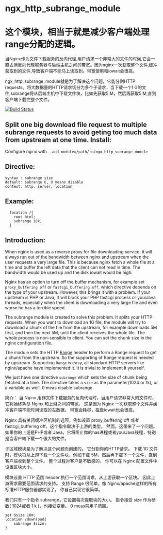 ngx_http_subrange_module
========================


这个模块，相当于就是减少客户端处理range分配的逻辑。
==============================================



当Nginx作为文件下载服务的反向代理,用户请求一个非常大的文件的时候,它会一直占满反向代理服务器与后端主机之间的带宽。因为nginx一次获取整个文件,缓冲获取到的文件,导致客户端不能马上读取到。带宽使用和iowait会很高。

ngx_http_subrange_module就是为了解决这个问题，它能分割HTTP requests。将大数据量的HTTP请求切分为多个子请求，当下载一个1 G的文件,subrange将从后端主机中下载文件块，比如先获取5 M，然后再获取5 M,直到客户端下载完整个文件。


[![Build Status](https://travis-ci.org/shafreeck/ngx_http_subrange_module.svg?branch=master)](https://travis-ci.org/shafreeck/ngx_http_subrange_module)

Split one big download file request to multiple subrange requests to avoid geting too
much data from upstream at one time.
Install:
--------
Configure nginx with `--add-module=/path/to/ngx_http_subrange_module`

Directive:
---------
```
syntax : subrange size
default: subrange 0, 0 means disable
context: http, server, location
```

Example:
---------
```
  location /{  
    root html;  
    subrange 10k;  
  }
```
Introduction:
-------------
When nginx is used as a reverse proxy for file downloading service, it will
always run out of the bandwidth between nginx and upstream when the user requests
a very large file. This is because nginx fetch a whole file at a time and buffer
the left data that the client can not read in time. The bandwidth would be used up
and the disk iowait would be high.

Nginx has an option to turn off the buffer mechanism, for example set `proxy_buffering off`
or `fastcgi_buffering off`, which directive depends on the type of your upstream.
However, this brings it with a problem. If your upstream is PHP or Java, it will
block your PHP fastcgi process or yourJava threads, especially when the client is
downloading a very large file and even worse he has a terrible speed.

The subrange module is created to solve this problem. It splits your HTTP requests.
When you want to download an 1G file, the module will try to download a chunk of the
file from the upstream, for example downloads 5M first, and then the next 5M, until
the client receives the whole file. The whole process is non-sensible to client.
You can set the chunk size in the nginx configuration file.

The module sets the HTTP [Range](http://tools.ietf.org/html/rfc2616#section-14.35) header
 to perform a Range request to get a chunk
from the upstream. So the supporting of Range request is needed by upstream. Supporting
`Range` is easy, all standard HTTP servers like nginx/apache have implemented it.
It is trivial to implement it yourself.

We just have one directive `subrange` which sets the size of chunk being fetched at a
time. The directive takes a `size` as the parameter(1024 or 1k), or a variable as
well. 0 meas disable subrange.

简介：
当 Nginx 用作文件下载服务的反向代理时，当用户请求非常大的文件时，它将始终耗尽 Nginx 和上游之间的带宽。 这是因为 Nginx 一次获取整个文件并缓冲客户端不能时间读取的左数据。 带宽会耗尽，磁盘iowait也会很高。

Nginx 具有关闭缓冲区机制的选项，例如设置 proxy_buffering off 或者 fastcgi_buffering off，这个指令取决于上游的类型。 然而，这带来了一个问题。 如果你的上游是PHP或者 Java，它将阻止你的has进程或者yourJava线程，特别是当客户端下载一个很大的文件。

子区域模块是为了解决这个问题而创建的。 它分割你的HTTP请求。 下载 1G 文件时，模块将从上游下载一个文件块，例如下载 5M，然后再下载下一个文件，直到客户端收到整个文件。 整个过程对客户是不敏感的。 你可以在 Nginx 配置文件中设置区块大小。

模块设置 HTTP 范围 header 执行一个范围请求，从上游获取一个区块。 因此上游需求需要范围请求的支持。 支持 Range 很简单，像 Nginx/apache这样的所有标准HTTP服务器都实现了。 你自己实现它很简单。

我们只有一个指令 subrange，它设置每次提取块的大小。 指令接受 size 作为参数( 1024或者 1 k )，也接受变量。 0 meas禁用子范围。


```
set $size 10m;
location /download{
    subrange $size;
}
```
